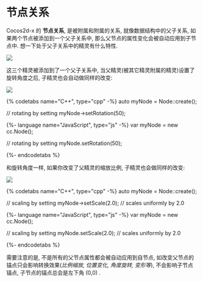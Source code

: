# 节点关系

Cocos2d-x 的 __节点关系__, 是被附属和附属的关系, 就像数据结构中的父子关系, 如果两个节点被添加到一个父子关系中, 那么父节点的属性变化会被自动应用到子节点中. 想一下处于父子关系中的精灵有什么特性.

![](basic_concepts-img/2n_parent.png "")

这三个精灵被添加到了一个父子关系中, 当父精灵(被其它精灵附属的精灵)设置了旋转角度之后, 子精灵也会自动做同样的改变:

![](basic_concepts-img/2n_parent_rotation.png "")

{% codetabs name="C++", type="cpp" -%}
auto myNode = Node::create();

// rotating by setting
myNode->setRotation(50);

{%- language name="JavaScript", type="js" -%}
var myNode = new cc.Node();

// rotating by setting
myNode.setRotation(50);

{%- endcodetabs %}

和旋转角度一样, 如果你改变了父精灵的缩放比例, 子精灵也会做同样的改变:

![](basic_concepts-img/2n_parent_scaled.png "")

{% codetabs name="C++", type="cpp" -%}
auto myNode = Node::create();

// scaling by setting
myNode->setScale(2.0); // scales uniformly by 2.0

{%- language name="JavaScript", type="js" -%}
var myNode = new cc.Node();

// scaling by setting
myNode.setScale(2.0); // scales uniformly by 2.0

{%- endcodetabs %}

需要注意的是, 不是所有的父节点属性都会被自动应用到自节点, 如改变父节点的锚点只会影响转换效果(*比例缩放, 位置变化, 角度旋转, 变形等*), 不会影响子节点锚点, 子节点的锚点总会是左下角 (0,0) .
